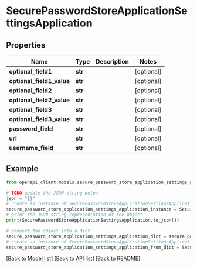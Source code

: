 # SecurePasswordStoreApplicationSettingsApplication


## Properties

Name | Type | Description | Notes
------------ | ------------- | ------------- | -------------
**optional_field1** | **str** |  | [optional] 
**optional_field1_value** | **str** |  | [optional] 
**optional_field2** | **str** |  | [optional] 
**optional_field2_value** | **str** |  | [optional] 
**optional_field3** | **str** |  | [optional] 
**optional_field3_value** | **str** |  | [optional] 
**password_field** | **str** |  | [optional] 
**url** | **str** |  | [optional] 
**username_field** | **str** |  | [optional] 

## Example

```python
from openapi_client.models.secure_password_store_application_settings_application import SecurePasswordStoreApplicationSettingsApplication

# TODO update the JSON string below
json = "{}"
# create an instance of SecurePasswordStoreApplicationSettingsApplication from a JSON string
secure_password_store_application_settings_application_instance = SecurePasswordStoreApplicationSettingsApplication.from_json(json)
# print the JSON string representation of the object
print(SecurePasswordStoreApplicationSettingsApplication.to_json())

# convert the object into a dict
secure_password_store_application_settings_application_dict = secure_password_store_application_settings_application_instance.to_dict()
# create an instance of SecurePasswordStoreApplicationSettingsApplication from a dict
secure_password_store_application_settings_application_from_dict = SecurePasswordStoreApplicationSettingsApplication.from_dict(secure_password_store_application_settings_application_dict)
```
[[Back to Model list]](../README.md#documentation-for-models) [[Back to API list]](../README.md#documentation-for-api-endpoints) [[Back to README]](../README.md)


